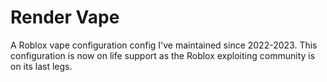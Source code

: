 # Render Vape
A Roblox vape configuration config I've maintained since 2022-2023. This configuration is now on life support as the Roblox exploiting community is on its last legs.
